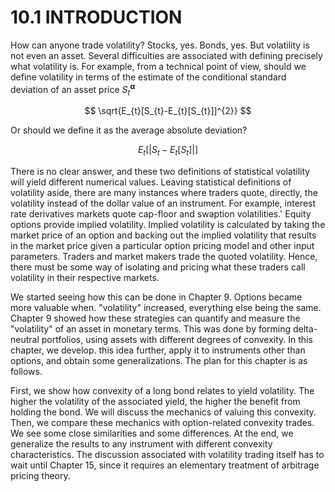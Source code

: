 # 10.1 INTRODUCTION  

How can anyone trade volatility? Stocks, yes. Bonds, yes. But volatility is not even an asset. Several difficulties are associated with defining precisely what volatility is. For example, from a technical point of view, should we define volatility in terms of the estimate of the conditional standard deviation of an asset price $S_{t}^{\mathbf{\alpha}}$  

$$
\sqrt{E_{t}[S_{t}-E_{t}[S_{t}]]^{2}}
$$  

Or should we define it as the average absolute deviation?  

$$
E_{t}[|S_{t}-E_{t}[S_{t}]|]
$$  

There is no clear answer, and these two definitions of statistical volatility will yield different numerical values. Leaving statistical definitions of volatility aside, there are many instances where traders quote, directly, the volatility instead of the dollar value of an instrument. For example, interest rate derivatives markets quote cap-floor and swaption volatilities.' Equity options provide implied volatility. Implied volatility is calculated by taking the market price of an option and backing out the implied volatility that results in the market price given a particular option pricing model and other input parameters. Traders and market makers trade the quoted volatility. Hence, there must be some way of isolating and pricing what these traders call volatility in their respective markets.  

We started seeing how this can be done in Chapter 9. Options became more valuable when. "volatility" increased, everything else being the same. Chapter 9 showed how these strategies can quantify and measure the "volatility" of an asset in monetary terms. This was done by forming delta-neutral portfolios, using assets with different degrees of convexity. In this chapter, we develop. this idea further, apply it to instruments other than options, and obtain some generalizations. The plan for this chapter is as follows.  

First, we show how convexity of a long bond relates to yield volatility. The higher the volatility of the associated yield, the higher the benefit from holding the bond. We will discuss the mechanics of valuing this convexity. Then, we compare these mechanics with option-related convexity trades. We see some close similarities and some differences. At the end, we generalize the results to any instrument with different convexity characteristics. The discussion associated with volatility trading itself has to wait until Chapter 15, since it requires an elementary treatment of arbitrage pricing theory.  
